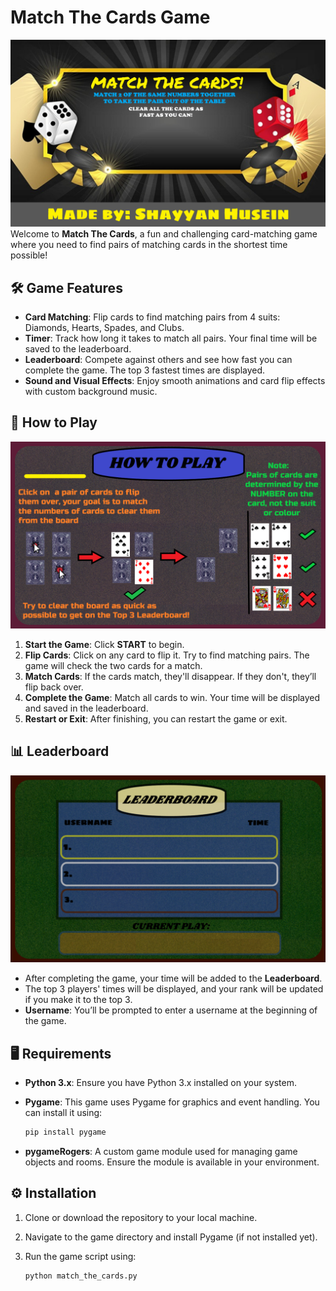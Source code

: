 # Match The Cards Game
![Menu Background](img/menubg.png)
Welcome to **Match The Cards**, a fun and challenging card-matching game where you need to find pairs of matching cards in the shortest time possible! 

## 🛠️ Game Features

- **Card Matching**: Flip cards to find matching pairs from 4 suits: Diamonds, Hearts, Spades, and Clubs.
- **Timer**: Track how long it takes to match all pairs. Your final time will be saved to the leaderboard.
- **Leaderboard**: Compete against others and see how fast you can complete the game. The top 3 fastest times are displayed.
- **Sound and Visual Effects**: Enjoy smooth animations and card flip effects with custom background music.

## 🚀 How to Play
![Picture of How to Play](img/howto.png)
1. **Start the Game**: Click **START** to begin.
2. **Flip Cards**: Click on any card to flip it. Try to find matching pairs. The game will check the two cards for a match.
3. **Match Cards**: If the cards match, they'll disappear. If they don't, they’ll flip back over.
4. **Complete the Game**: Match all cards to win. Your time will be displayed and saved in the leaderboard.
5. **Restart or Exit**: After finishing, you can restart the game or exit.


## 📊 Leaderboard
![Picture of Leaderboard](img/finalbg.png)
- After completing the game, your time will be added to the **Leaderboard**.
- The top 3 players' times will be displayed, and your rank will be updated if you make it to the top 3.
- **Username**: You’ll be prompted to enter a username at the beginning of the game.

## 🖥️ Requirements

- **Python 3.x**: Ensure you have Python 3.x installed on your system.
- **Pygame**: This game uses Pygame for graphics and event handling. You can install it using:

    ```bash
    pip install pygame
    ```

- **pygameRogers**: A custom game module used for managing game objects and rooms. Ensure the module is available in your environment.

## ⚙️ Installation

1. Clone or download the repository to your local machine.
2. Navigate to the game directory and install Pygame (if not installed yet).
3. Run the game script using:

    ```bash
    python match_the_cards.py
    ```
